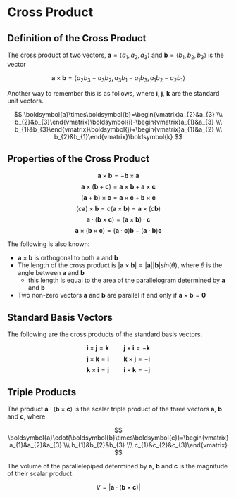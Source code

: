 # Cross Product

## Definition of the Cross Product

The cross product of two vectors, $\boldsymbol{a}=\langle a_{1},\,a_{2},\,a_{3} \rangle$ and $\boldsymbol{b}=\langle b_{1},\,b_{2},\,b_{3} \rangle$ is the vector

$$
\boldsymbol{a}\times\boldsymbol{b}=\langle a_{2}b_{3}-a_{3}b_{2},\,a_{3}b_{1}-a_{1}b_{3},\,a_{1}b_{2}-a_{2}b_{1} \rangle
$$

Another way to remember this is as follows, where $\boldsymbol{i}$, $\boldsymbol{j}$, $\boldsymbol{k}$ are the standard unit vectors.

$$
\boldsymbol{a}\times\boldsymbol{b}=\begin{vmatrix}a_{2}&a_{3} \\\ b_{2}&b_{3}\end{vmatrix}\boldsymbol{i}-\begin{vmatrix}a_{1}&a_{3} \\\ b_{1}&b_{3}\end{vmatrix}\boldsymbol{j}+\begin{vmatrix}a_{1}&a_{2} \\\ b_{2}&b_{1}\end{vmatrix}\boldsymbol{k}
$$

## Properties of the Cross Product

$$
\boldsymbol{a} \times \boldsymbol{b}=-\boldsymbol{b} \times \boldsymbol{a}
$$
$$
\boldsymbol{a} \times (\boldsymbol{b}+\boldsymbol{c})=\boldsymbol{a} \times \boldsymbol{b} + \boldsymbol{a} \times \boldsymbol{c}
$$
$$
(\boldsymbol{a}+\boldsymbol{b}) \times \boldsymbol{c}=\boldsymbol{a} \times \boldsymbol{c} + \boldsymbol{b} \times \boldsymbol{c}
$$
$$(c\boldsymbol{a})\times\boldsymbol{b}=c(\boldsymbol{a}\times\boldsymbol{b})=\boldsymbol{a}\times(c\boldsymbol{b})
$$
$$\boldsymbol{a}\cdot(\boldsymbol{b}\times\boldsymbol{c})=(\boldsymbol{a}\times\boldsymbol{b})\cdot\boldsymbol{c}
$$
$$\boldsymbol{a}\times(\boldsymbol{b}\times\boldsymbol{c})=(\boldsymbol{a}\cdot\boldsymbol{c})\boldsymbol{b}-(\boldsymbol{a}\cdot\boldsymbol{b})\boldsymbol{c}
$$

The following is also known:
- $\boldsymbol{a}\times\boldsymbol{b}$ is orthogonal to both $\boldsymbol{a}$ and $\boldsymbol{b}$
- The length of the cross product is $|\boldsymbol{a} \times \boldsymbol{b}|=|\boldsymbol{a}||\boldsymbol{b}|sin(\theta)$, where $\theta$ is the angle between $\boldsymbol{a}$ and $\boldsymbol{b}$
  - this length is equal to the area of the parallelogram determined by $\boldsymbol{a}$ and $\boldsymbol{b}$
- Two non-zero vectors $\boldsymbol{a}$ and $\boldsymbol{b}$ are parallel if and only if $\boldsymbol{a}\times\boldsymbol{b}=\boldsymbol{0}$

## Standard Basis Vectors

The following are the cross products of the standard basis vectors.

$$
\boldsymbol{i}\times\boldsymbol{j}=\boldsymbol{k}\quad\quad\boldsymbol{j}\times\boldsymbol{i}=-\boldsymbol{k}
$$
$$
\boldsymbol{j}\times\boldsymbol{k}=\boldsymbol{i}\quad\quad\boldsymbol{k}\times\boldsymbol{j}=-\boldsymbol{i}
$$
$$
\boldsymbol{k}\times\boldsymbol{i}=\boldsymbol{j}\quad\quad\boldsymbol{i}\times\boldsymbol{k}=-\boldsymbol{j}
$$

## Triple Products

The product $\boldsymbol{a}\cdot(\boldsymbol{b}\times\boldsymbol{c})$ is the scalar triple product of the three vectors $\boldsymbol{a}$, $\boldsymbol{b}$ and $\boldsymbol{c}$, where

$$
\boldsymbol{a}\cdot(\boldsymbol{b}\times\boldsymbol{c})=\begin{vmatrix}a_{1}&a_{2}&a_{3} \\\ b_{1}&b_{2}&b_{3} \\\ c_{1}&c_{2}&c_{3}\end{vmatrix}
$$

The volume of the parallelepiped determined by $\boldsymbol{a}$, $\boldsymbol{b}$ and $\boldsymbol{c}$ is the magnitude of their scalar product:

$$
V=|\boldsymbol{a}\cdot(\boldsymbol{b}\times\boldsymbol{c})|
$$